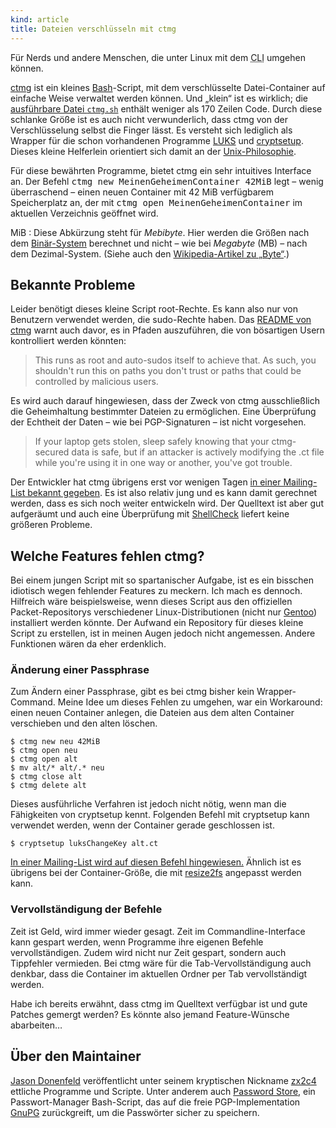 ```yaml
---
kind: article
title: Dateien verschlüsseln mit ctmg
---
```


Für Nerds und andere Menschen, die unter Linux mit dem <abbr
title="Command&nbsp;Line&nbsp;Interface">CLI</abbr> umgehen können.

[ctmg][] ist ein kleines [Bash][]-Script, mit dem verschlüsselte
Datei-Container auf einfache Weise verwaltet werden können. Und „klein“ ist es
wirklich; die [ausführbare Datei `ctmg.sh`][ctmg.sh] enthält weniger als
170&nbsp;Zeilen Code.
Durch diese schlanke Größe ist es auch nicht verwunderlich, dass ctmg von der
Verschlüsselung selbst die Finger lässt. Es versteht sich lediglich als Wrapper
für die schon vorhandenen Programme [LUKS][] und [cryptsetup][]. Dieses kleine
Helferlein orientiert sich damit an der [Unix-Philosophie][unix].

[ctmg]: https://git.zx2c4.com/ctmg/about/
[bash]: https://de.wikipedia.org/wiki/Bash_%28Shell%29
[ctmg.sh]: https://git.zx2c4.com/ctmg/tree/ctmg.sh

[luks]: https://de.wikipedia.org/wiki/Dm-crypt#LUKS
[cryptsetup]: http://linux.die.net/man/8/cryptsetup
[unix]: https://de.wikipedia.org/wiki/Unix-Philosophie

Für diese bewährten Programme, bietet ctmg ein sehr intuitives Interface an.
Der Befehl <kbd>ctmg new MeinenGeheimenContainer 42MiB</kbd> legt – wenig
überraschend – einen neuen Container mit 42&nbsp;MiB verfügbarem Speicherplatz
an, der mit <kbd>ctmg open MeinenGeheimenContainer</kbd> im aktuellen
Verzeichnis geöffnet wird.

MiB
: Diese Abkürzung steht für *Mebibyte*. Hier werden die Größen nach dem
  [Binär-System][10] berechnet und nicht – wie bei *Megabyte* (MB) – nach dem
  Dezimal-System. (Siehe auch den [Wikipedia-Artikel zu „Byte“][byte].)

  [10]: https://de.wikipedia.org/wiki/Dualsystem
  [byte]: https://de.wikipedia.org/wiki/Byte#Vergleich

Bekannte Probleme
-----

Leider benötigt dieses kleine Script root-Rechte. Es kann also nur von
Benutzern verwendet werden, die sudo-Rechte haben. Das [README von ctmg][ctmg]
warnt auch davor, es in Pfaden auszuführen, die von bösartigen Usern
kontrolliert werden könnten:

> This runs as root and auto-sudos itself to achieve that. As such, you
> shouldn't run this on paths you don't trust or paths that could be controlled
> by malicious users.

Es wird auch darauf hingewiesen, dass der Zweck von ctmg ausschließlich die
Geheimhaltung bestimmter Dateien zu ermöglichen. Eine Überprüfung der Echtheit
der Daten – wie bei PGP-Signaturen – ist nicht vorgesehen.

> If your laptop gets stolen, sleep safely knowing that your ctmg-secured data
> is safe, but if an attacker is actively modifying the .ct file while you're
> using it in one way or another, you've got trouble.

Der Entwickler hat ctmg übrigens erst vor wenigen Tagen [in einer Mailing-List
bekannt gegeben][announcement]. Es ist also relativ jung und es kann damit
gerechnet werden, dass es sich noch weiter entwickeln wird. Der Quelltext ist
aber gut aufgeräumt und auch eine Überprüfung mit [ShellCheck][] liefert keine
größeren Probleme.

[announcement]: https://lists.zx2c4.com/pipermail/password-store/2016-February/002125.html
[shellcheck]: http://www.shellcheck.net/

Welche Features fehlen ctmg?
-----

Bei einem jungen Script mit so spartanischer Aufgabe, ist es ein bisschen
idiotisch wegen fehlender Features zu meckern. Ich mach es dennoch. Hilfreich
wäre beispielsweise, wenn dieses Script aus den offiziellen Packet-Repositorys
verschiedener Linux-Distributionen (nicht nur [Gentoo][]) installiert werden
könnte. Der Aufwand ein Repository für dieses kleine Script zu erstellen, ist
in meinen Augen jedoch nicht angemessen. Andere Funktionen wären da eher
erdenklich.

[gentoo]: https://gentoo.org/

### Änderung einer Passphrase

Zum Ändern einer Passphrase, gibt es bei ctmg bisher kein Wrapper-Command.
Meine Idee um dieses Fehlen zu umgehen, war ein Workaround: einen neuen
Container anlegen, die Dateien aus dem alten Container verschieben und den
alten löschen.

    $ ctmg new neu 42MiB
    $ ctmg open neu
    $ ctmg open alt
    $ mv alt/* alt/.* neu
    $ ctmg close alt
    $ ctmg delete alt

Dieses ausführliche Verfahren ist jedoch nicht nötig, wenn man die
Fähigkeiten von cryptsetup kennt. Folgenden Befehl mit cryptsetup kann
verwendet werden, wenn der Container gerade geschlossen ist.

    $ cryptsetup luksChangeKey alt.ct

[In einer Mailing-List wird auf diesen Befehl hingewiesen.][mail] Ähnlich ist
es übrigens bei der Container-Größe, die mit [resize2fs][] angepasst werden kann.

[mail]: https://lists.zx2c4.com/pipermail/password-store/2016-March/002140.html
[resize2fs]: http://linux.die.net/man/8/resize2fs

### Vervollständigung der Befehle

Zeit ist Geld, wird immer wieder gesagt. Zeit im Commandline-Interface kann
gespart werden, wenn Programme ihre eigenen Befehle vervollständigen. Zudem
wird nicht nur Zeit gespart, sondern auch Tippfehler vermieden. Bei ctmg wäre
für die Tab-Vervollständigung auch denkbar, dass die Container im aktuellen
Ordner per Tab vervollständigt werden.

Habe ich bereits erwähnt, dass ctmg im Quelltext verfügbar ist und gute Patches
gemergt werden? Es könnte also jemand Feature-Wünsche abarbeiten…

Über den Maintainer
-----

[Jason Donenfeld][jad] veröffentlicht unter seinem kryptischen Nickname
[zx2c4][] ettliche Programme und Scripte. Unter anderem auch [Password
Store][pass], ein Passwort-Manager Bash-Script, das auf die freie
PGP-Implementation [GnuPG][] zurückgreift, um die Passwörter sicher zu
speichern.

[jad]: https://www.jasondonenfeld.com/
[zx2c4]: https://www.zx2c4.com/
[pass]: https://www.passwordstore.org/
[gnupg]: https://gnupg.org/
